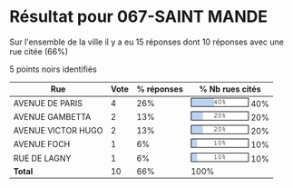 # Résultat pour 067-SAINT MANDE

Sur l'ensemble de la ville il y a eu 15 réponses dont 10 réponses avec une rue citée (66%)

5 points noirs identifiés

| Rue | Vote | % réponses | % Nb rues cités|
|-----|------|------------|----------------|
| AVENUE DE PARIS | 4 | 26% | <img src="../../img/bar_40.gif" />&nbsp;40%|
| AVENUE GAMBETTA | 2 | 13% | <img src="../../img/bar_20.gif" />&nbsp;20%|
| AVENUE VICTOR HUGO | 2 | 13% | <img src="../../img/bar_20.gif" />&nbsp;20%|
| AVENUE FOCH | 1 | 6% | <img src="../../img/bar_10.gif" />&nbsp;10%|
| RUE DE LAGNY | 1 | 6% | <img src="../../img/bar_10.gif" />&nbsp;10%|
| **Total** | 10 | 66% | 100%|

